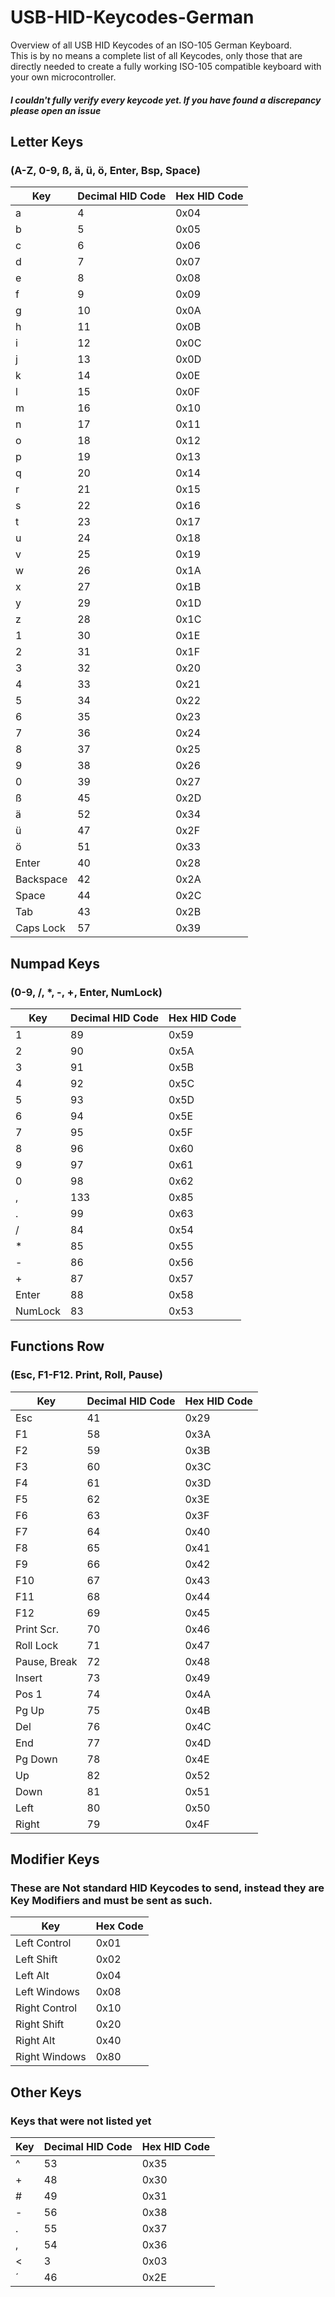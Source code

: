 # USB-HID-Keycodes-German
Overview of all USB HID Keycodes of an ISO-105 German Keyboard.  
This is by no means a complete list of all Keycodes, only those that are directly needed 
to create a fully working ISO-105 compatible keyboard with your own microcontroller.

##### I couldn't fully verify every keycode yet. If you have found a discrepancy please open an issue

## Letter Keys
### (A-Z, 0-9, ß, ä, ü, ö, Enter, Bsp, Space)

| Key  | Decimal HID Code | Hex HID Code |
| ------------- | ------------- | ------------- |
| a  | 4  | 0x04 |
| b  | 5  | 0x05 |
| c  | 6  | 0x06 |
| d  | 7  | 0x07 |
| e  | 8  | 0x08 |
| f  | 9  | 0x09 |
| g  | 10  | 0x0A |
| h  | 11  | 0x0B |
| i  | 12  | 0x0C |
| j  | 13  | 0x0D |
| k  | 14  | 0x0E |
| l  | 15  | 0x0F |
| m  | 16  | 0x10 |
| n  | 17  | 0x11 |
| o  | 18  | 0x12 |
| p  | 19  | 0x13 |
| q  | 20  | 0x14 |
| r  | 21  | 0x15 |
| s  | 22  | 0x16 |
| t  | 23  | 0x17 |
| u  | 24  | 0x18 |
| v  | 25  | 0x19 |
| w  | 26  | 0x1A |
| x  | 27  | 0x1B |
| y  | 29  | 0x1D |
| z  | 28  | 0x1C |
| 1  | 30  | 0x1E |
| 2  | 31  | 0x1F |
| 3  | 32  | 0x20 |
| 4  | 33  | 0x21 |
| 5  | 34  | 0x22 |
| 6  | 35  | 0x23 |
| 7  | 36  | 0x24 |
| 8  | 37  | 0x25 |
| 9  | 38  | 0x26 |
| 0  | 39  | 0x27 |
| ß  | 45  | 0x2D |
| ä  | 52  | 0x34 |
| ü  | 47  | 0x2F |
| ö  | 51  | 0x33 |
| Enter  | 40  | 0x28 |
| Backspace  | 42  | 0x2A |
| Space  | 44  | 0x2C |
| Tab  | 43  | 0x2B |
| Caps Lock  | 57  | 0x39 |

## Numpad Keys
### (0-9, /, *, -, +, Enter, NumLock)

| Key  | Decimal HID Code | Hex HID Code |
| ------------- | ------------- | ------------- |
| 1  | 89  | 0x59 |
| 2  | 90  | 0x5A |
| 3  | 91  | 0x5B |
| 4  | 92  | 0x5C |
| 5  | 93  | 0x5D |
| 6  | 94  | 0x5E |
| 7  | 95  | 0x5F |
| 8  | 96  | 0x60 |
| 9  | 97  | 0x61 |
| 0  | 98  | 0x62 |
| ,  | 133  | 0x85 |
| .  | 99  | 0x63 |
| /  | 84  | 0x54 |
| *  | 85  | 0x55 |
| -  | 86  | 0x56 |
| +  | 87  | 0x57 |
| Enter  | 88  | 0x58 |
| NumLock  | 83  | 0x53 |

## Functions Row
### (Esc, F1-F12. Print, Roll, Pause)

| Key  | Decimal HID Code | Hex HID Code |
| ------------- | ------------- | ------------- |
| Esc  | 41  | 0x29 |
| F1  | 58  | 0x3A |
| F2  | 59  | 0x3B |
| F3  | 60  | 0x3C |
| F4  | 61  | 0x3D |
| F5  | 62  | 0x3E |
| F6  | 63  | 0x3F |
| F7  | 64  | 0x40 |
| F8  | 65  | 0x41 |
| F9  | 66  | 0x42 |
| F10  | 67  | 0x43 |
| F11  | 68  | 0x44 |
| F12  | 69  | 0x45 |
| Print Scr.  | 70  | 0x46 |
| Roll Lock  | 71  | 0x47 |
| Pause, Break  | 72  | 0x48 |
| Insert  | 73  | 0x49 |
| Pos 1  | 74  | 0x4A |
| Pg Up  | 75  | 0x4B |
| Del  | 76  | 0x4C |
| End  | 77  | 0x4D |
| Pg Down  | 78  | 0x4E |
| Up  | 82  | 0x52 |
| Down  | 81  | 0x51 |
| Left  | 80  | 0x50 |
| Right  | 79  | 0x4F |



## Modifier Keys
### These are Not standard HID Keycodes to send, instead they are Key Modifiers and must be sent as such.
| Key  | Hex Code |
| ------------- | ------------- |
| Left Control  | 0x01  |
| Left Shift  | 0x02  |
| Left Alt  | 0x04  |
| Left Windows  | 0x08  |
| Right Control  | 0x10 |
| Right Shift  | 0x20  |
| Right Alt  | 0x40  |
| Right Windows  | 0x80  |

## Other Keys
### Keys that were not listed yet

| Key  | Decimal HID Code | Hex HID Code |
| ------------- | ------------- | ------------- |
| ^  | 53  | 0x35 |
| +  | 48  | 0x30 |
| #  | 49  | 0x31 |
| -  | 56  | 0x38 |
| .  | 55  | 0x37 |
| ,  | 54  | 0x36 |
| <  | 3  | 0x03 |
| ´  | 46  | 0x2E |




